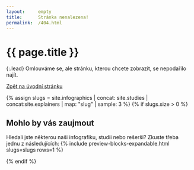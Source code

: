 ```yaml
---
layout:     empty
title:      Stránka nenalezena!
permalink:  /404.html
---
```

<div class="section"><div class="container" markdown="1">

# {{ page.title }}

{:.lead}
Omlouváme se, ale stránku, kterou chcete zobrazit, se nepodařilo najít.

<a href="/" class="btn btn-primary" role="button">Zpět na úvodní stránku</a>

</div></div>

{% assign slugs = site.infographics | concat: site.studies | concat:site.explainers | map: "slug" | sample: 3 %}
{% if slugs.size > 0 %}
<div class="section"><div class="container" markdown="1">

## Mohlo by vás zaujmout

Hledali jste některou naši infografiku, studii nebo rešerši? Zkuste třeba jednu z následujících:
{% include preview-blocks-expandable.html slugs=slugs rows=1 %}

</div></div>
{% endif %}
